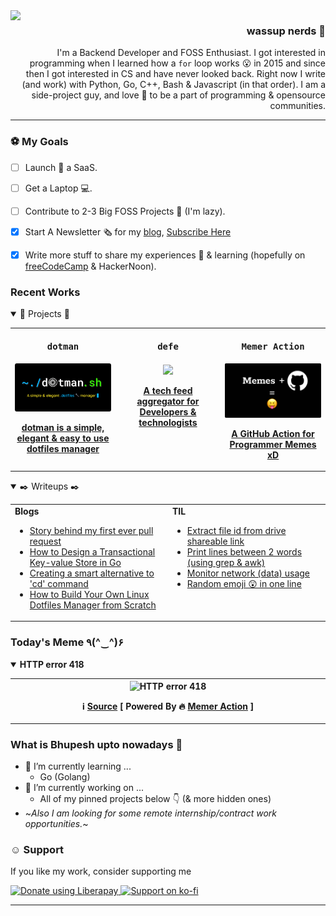 
<img align="left" src="https://gist.github.com/Bhupesh-V/0246a3f681d2533d21efb1206d1ba9d4/raw/af7d53bfdbf30f725ef7ade206200086820739fd/AboutMe.gif" height="100px"> 
<div>
  <h3 align="right">wassup nerds 🖖</h3>
  <p align="right">I'm a Backend Developer and FOSS Enthusiast. I got interested in programming when I learned how a <code>for</code> loop works 😮 in 2015 and since then I got interested in CS and have never looked back. Right now I write (and work) with Python, Go, C++, Bash &amp; Javascript (in that order). I am a side-project guy, and love 💜 to be a part of programming &amp; opensource communities.</p>
</div>


---
### ⚽ My Goals 

- [ ] Launch 🚀 a SaaS.
- [ ] Get a Laptop 💻.
- [ ] Contribute to 2-3 Big FOSS Projects 🙈 (I'm lazy).
- [x] Start A Newsletter 🗞️ for my [blog](https://bhupesh-v.github.io), [Subscribe Here](https://buttondown.email/bhupesh)
- [x] Write more stuff to share my experiences 🤔 & learning (hopefully on [freeCodeCamp](https://www.freecodecamp.org/news/author/bhupesh/) & HackerNoon).


### Recent Works
<details open>
  <summary>🌟 Projects 🌟</summary>
  <table>
    <tr>
      <td valign="top" width="33%"><samp><h4 align="center">dotman</h4></samp>
        <p align="center">
        <img align="center" src="https://github.com/Bhupesh-V/dotman/blob/master/assets/dotman-logo.png" width="200"><br><br>
        <a href="https://github.com/Bhupesh-V/dotman"><b> dotman is a simple, elegant  &amp;  easy to use dotfiles manager</b></a>
        </p>
      </td>
      <td valign="top" width="33%"><samp><h4 align="center">defe</h4></samp>
        <p align="center">
        <img align="center" src="https://raw.githubusercontent.com/Bhupesh-V/defe/2836e20d0416a4232e7d7f81a7988250e1d6718d/static/images/logodefe.svg" width="100"> <br><br>
        <a href="https://github.com/Bhupesh-V/defe"><b> A tech feed aggregator for Developers  &amp; technologists</b></a>
        </p>
      </td>
      <td valign="top" width="33%"><samp><h4 align="center">Memer Action</h4></samp>
        <p align="center">
           <img align="center" src="https://github.com/Bhupesh-V/memer-action/blob/master/images/header.png?raw=true" width="178"><br><br>
           <a href="https://github.com/Bhupesh-V/memer-action"><b>A GitHub Action for Programmer Memes xD</b></a>
        </p>
      </td>
    </tr>
  </table>
</details>

<details open>
  <summary>✒️ Writeups ✒️</summary>
  <table>
    <tr>
      <td valign="top" width="50%"><b>Blogs</b>
          <ul>
            <li><a href="https://bhupesh-v.github.io/story-behind-my-first-ever-pull-request/">Story behind my first ever pull request</a></li>
            <li><a href="https://www.freecodecamp.org/news/design-a-key-value-store-in-go/">How to Design a Transactional Key-value Store in Go</a></li>
            <li><a href="https://bhupesh-v.github.io/creating-a-smart-alternative-to-cd/">Creating a smart alternative to 'cd' command</a></li>
            <li><a href="https://www.freecodecamp.org/news/build-your-own-dotfiles-manager-from-scratch/">How to Build Your Own Linux Dotfiles Manager from Scratch</a></li>
          </ul>
      </td>
      <td valign="top" width="50%"><b>TIL</b>
        <ul>
          <li><a href="https://github.com/Bhupesh-V/til/blob/master/Shell/extract-file-id-from-drive-shareable-link.md">Extract file id from drive shareable link</a></li>
          <li><a href="https://github.com/Bhupesh-V/til/blob/master/Shell/print-lines-between-two-words.md">Print lines between 2 words (using grep & awk)</a></li>
          <li><a href="https://github.com/Bhupesh-V/til/blob/master/Shell/monitor-network-data-usage.md">Monitor network (data) usage</a></li>
          <li><a href="https://github.com/Bhupesh-V/til/blob/master/Shell/random-emoji-one-liner.md">Random emoji 😲 in one line</a></li>
        </ul>
      </td>
    </tr>
  </table>
</details>

### Today's Meme ٩(^‿^)۶

<details open><summary><b>HTTP error 418</b></summary>

<table>
<tr>
<th valign="top" width="50%">
<img title="Memes here update every 69th minute, come back again for new memes ;)" alt="HTTP error 418" src="https://i.redd.it/47y0qjohmbg61.gif" height="50%"><br>
<p><strong>ℹ️ <a href="https://www.reddit.com/r/ProgrammerHumor/comments/lfm8ta/http_error_418/">Source</a> [ Powered By 🔥 <a href="https://github.com/Bhupesh-V/memer-action">Memer Action</a> ]</strong></p>
</th>
</tr>
</table>
</details>

### What is Bhupesh upto nowadays 👀

- 🌱 I’m currently learning ...
   - Go (Golang)
- 🔭 I’m currently working on ...
    - All of my pinned projects below 👇 (& more hidden ones)
- ~_Also I am looking for some remote internship/contract work opportunities._~


### ☺️ Support
If you like my work, consider supporting me

<a href="https://liberapay.com/bhupesh/donate">
  <img title="librepay/bhupesh" alt="Donate using Liberapay" src="https://liberapay.com/assets/widgets/donate.svg" width="100">
</a>
<a href="https://ko-fi.com/bhupesh">
  <img title="ko-fi/bhupesh" alt="Support on ko-fi" src="https://user-images.githubusercontent.com/34342551/88784787-12507980-d1ae-11ea-82fe-f55753340168.png" width="185">
</a>

---
